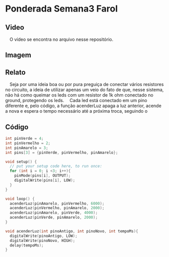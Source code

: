 # Ponderada Semana3 Farol
 
## Video
&emsp;O vídeo se encontra no arquivo nesse repositório.

## Imagem

## Relato

&emsp;Seja por uma ideia boa ou por pura preguiça de conectar vários resistores no circuito, a ideia de utilizar apenas um veio do fato de que, nesse sistema, não há como queimar os leds com um resistor de 1k ohm conectado no ground, protegendo os leds.
&emsp;Cada led está conectado em um pino diferente e, pelo código, a função acenderLuz apaga a luz anterior, acende a nova e espera o tempo necessário até a próxima troca, seguindo o 

## Código

```cpp
int pinVerde = 4;
int pinVermelho = 2;
int pinAmarelo = 3;
int pins[3] = {pinVerde, pinVermelho, pinAmarelo};

void setup() {
  // put your setup code here, to run once:
  for (int i = 0; i <3; i++){
    pinMode(pins[i], OUTPUT);
    digitalWrite(pins[i], LOW);
  }
}

void loop() {
  acenderLuz(pinAmarelo, pinVermelho, 6000);
  acenderLuz(pinVermelho, pinAmarelo, 2000);
  acenderLuz(pinAmarelo, pinVerde, 4000);
  acenderLuz(pinVerde, pinAmarelo, 2000);
}

void acenderLuz(int pinoAntigo, int pinoNovo, int tempoMs){
  digitalWrite(pinoAntigo, LOW);
  digitalWrite(pinoNovo, HIGH);
  delay(tempoMs);
}
```